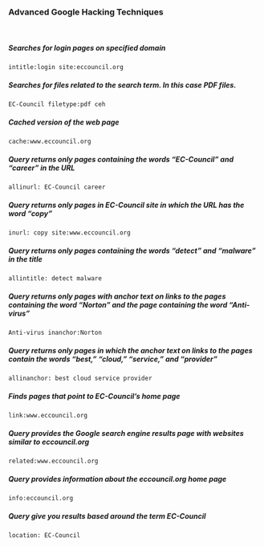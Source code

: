 ### Advanced Google Hacking Techniques
<br>

##### Searches for login pages on specified domain
```shell
intitle:login site:eccouncil.org
```
##### Searches for files related to the search term. In this case PDF files.
```shell
EC-Council filetype:pdf ceh
```
##### Cached version of the web page
```shell
cache:www.eccouncil.org
```
##### Query returns only pages containing the words “EC-Council” and “career” in the URL
```shell
allinurl: EC-Council career
```
##### Query returns only pages in EC-Council site in which the URL has the word “copy”
```shell
inurl: copy site:www.eccouncil.org
```
##### Query returns only pages containing the words “detect” and “malware” in the title
```shell
allintitle: detect malware
```
##### Query returns only pages with anchor text on links to the pages containing the word “Norton” and the page containing the word “Anti-virus”
```shell
Anti-virus inanchor:Norton
```
##### Query returns only pages in which the anchor text on links to the pages contain the words “best,” “cloud,” “service,” and “provider”
```shell
allinanchor: best cloud service provider
```
##### Finds pages that point to EC-Council’s home page
```shell
link:www.eccouncil.org
```
##### Query provides the Google search engine results page with websites similar to eccouncil.org
```shell
related:www.eccouncil.org
```
##### Query provides information about the eccouncil.org home page
```shell
info:eccouncil.org
```
##### Query give you results based around the term EC-Council
```shell
location: EC-Council
```














